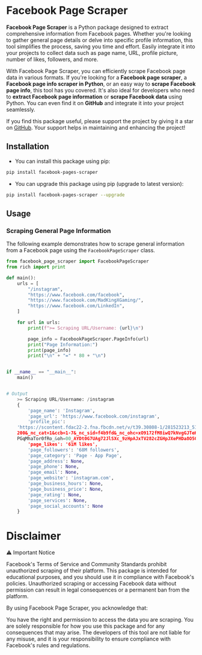 # Facebook Page Scraper

**Facebook Page Scraper** is a Python package designed to extract comprehensive information from Facebook pages. Whether you're looking to gather general page details or delve into specific profile information, this tool simplifies the process, saving you time and effort. Easily integrate it into your projects to collect data such as page name, URL, profile picture, number of likes, followers, and more.

With Facebook Page Scraper, you can efficiently scrape Facebook page data in various formats. If you're looking for a **Facebook page scraper**, a **Facebook page info scraper in Python**, or an easy way to **scrape Facebook page info**, this tool has you covered. It's also ideal for developers who need to **extract Facebook page information** or **scrape Facebook data** using Python. You can even find it on **GitHub** and integrate it into your project seamlessly.

If you find this package useful, please support the project by giving it a star on [GitHub](https://github.com/SSujitX/facebook-page-scraper). Your support helps in maintaining and enhancing the project!

## Installation

- You can install this package using pip:

```sh
pip install facebook-pages-scraper
```

- You can upgrade this package using pip (upgrade to latest version):

```sh
pip install facebook-pages-scraper --upgrade
```

## Usage

### Scraping General Page Information

The following example demonstrates how to scrape general information from a Facebook page using the `FacebookPageScraper` class.

```python
from facebook_page_scraper import FacebookPageScraper
from rich import print

def main():
    urls = [
        "/instagram",
        "https://www.facebook.com/facebook",
        "https://www.facebook.com/MadKingXGaming/",
        "https://www.facebook.com/LinkedIn",
    ]

    for url in urls:
        print(f">= Scraping URL/Username: {url}\n")

        page_info = FacebookPageScraper.PageInfo(url)
        print("Page Information:")
        print(page_info)
        print("\n" + "=" * 80 + "\n")


if __name__ == "__main__":
    main()


# Output
    >= Scraping URL/Username: /instagram
    {
        'page_name': 'Instagram',
        'page_url': 'https://www.facebook.com/instagram',
        'profile_pic':
    'https://scontent.fdac22-2.fna.fbcdn.net/v/t39.30808-1/281523213_5154082218010914_1249949579548042028_n.jpg?stp=dst-jpg_s200x
    200&_nc_cat=1&ccb=1-7&_nc_sid=f4b9fd&_nc_ohc=xO9172fM8iwQ7kNvgGJTeKm&_nc_zt=24&_nc_ht=scontent.fdac22-2.fna&_nc_gid=AxLYcAimX
    PGqMhaTor0fRo_&oh=00_AYDt0G7UAg72JlSXc_9zHpAJxTV282cZGHpJXePHDa8O5Q&oe=671B59A9',
        'page_likes': '61M likes',
        'page_followers': '68M followers',
        'page_category': 'Page · App Page',
        'page_address': None,
        'page_phone': None,
        'page_email': None,
        'page_website': 'instagram.com',
        'page_business_hours': None,
        'page_business_price': None,
        'page_rating': None,
        'page_services': None,
        'page_social_accounts': None
    }
```

# Disclaimer

⚠️ Important Notice

Facebook's Terms of Service and Community Standards prohibit unauthorized scraping of their platform. This package is intended for educational purposes, and you should use it in compliance with Facebook's policies. Unauthorized scraping or accessing Facebook data without permission can result in legal consequences or a permanent ban from the platform.

By using Facebook Page Scraper, you acknowledge that:

You have the right and permission to access the data you are scraping.
You are solely responsible for how you use this package and for any consequences that may arise.
The developers of this tool are not liable for any misuse, and it is your responsibility to ensure compliance with Facebook's rules and regulations.
